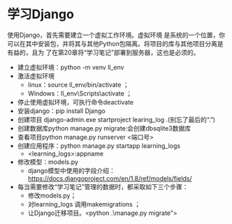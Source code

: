 # 学习Django
使用Django，首先需要建立一个虚拟工作环境。虚拟环境 是系统的一个位置，你可以在其中安装包，并将其与其他Python包隔离。将项目的库与其他项目分离是有益的，且为
了在第20章将“学习笔记”部署到服务器，这也是必须的。

* 建立虚拟环境：python -m venv ll_env
* 激活虚拟环境
  * linux：source ll_env/bin/activate ；
  * Windows：ll_env\Scripts\activate ；
* 停止使用虚拟环境，可执行命令deactivate
*  安装django：pip install Django
* 创建项目 django-admin.exe startproject learing_log .(别忘了最后的“.”)
* 创建数据库python manage.py migrate:会创建dbsqlite3数据库
* 查看项目python manage.py runserver <端口号>
* 创建应用程序：python manage.py startapp learning_logs
  * <learning_logs>:appname
* 修改模型：models.py
  * django模型中使用的字段介绍：https://docs.djangoproject.com/en/1.8/ref/models/fields/
* 每当需要修改“学习笔记”管理的数据时，都采取如下三个步骤：
  * 修改models.py；
  * 对learning_logs 调用makemigrations ；<python manage.py makemigrations learning_logs>
  * 让Django迁移项目。<python .\manage.py migrate">